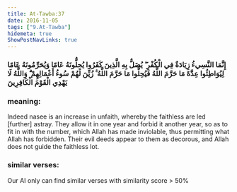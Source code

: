 ```yaml
---
title: At-Tawba:37
date: 2016-11-05
tags: ["9.At-Tawba"]
hidemeta: true 
ShowPostNavLinks: true 
---
```

### إِنَّمَا النَّسِيءُ زِيَادَةٌ فِي الْكُفْرِ ۖ يُضَلُّ بِهِ الَّذِينَ كَفَرُوا يُحِلُّونَهُ عَامًا وَيُحَرِّمُونَهُ عَامًا لِيُوَاطِئُوا عِدَّةَ مَا حَرَّمَ اللَّهُ فَيُحِلُّوا مَا حَرَّمَ اللَّهُ ۚ زُيِّنَ لَهُمْ سُوءُ أَعْمَالِهِمْ ۗ وَاللَّهُ لَا يَهْدِي الْقَوْمَ الْكَافِرِينَ
### meaning: 
Indeed nasee is an increase in unfaith, whereby the faithless are led [further] astray. They allow it in one year and forbid it another year, so as to fit in with the number, which Allah has made inviolable, thus permitting what Allah has forbidden. Their evil deeds appear to them as decorous, and Allah does not guide the faithless lot.
### similar verses: 

Our AI only can find similar verses with similarity score > 50% 




